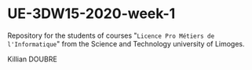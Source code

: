 # UE-3DW15-2020-week-1
Repository for the students of courses "<code>Licence Pro Métiers de l'Informatique</code>" from the Science and Technology university of Limoges.

Killian DOUBRE 